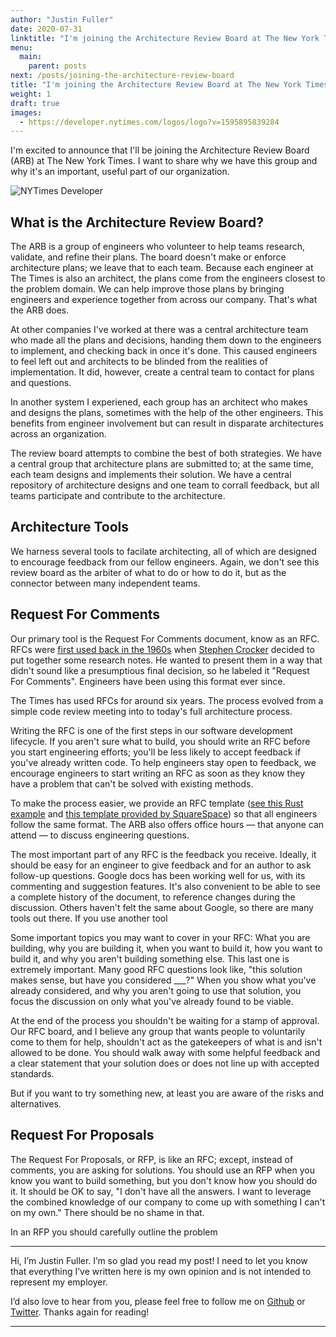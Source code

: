 ```yaml
---
author: "Justin Fuller"
date: 2020-07-31
linktitle: "I'm joining the Architecture Review Board at The New York Times."
menu:
  main:
    parent: posts
next: /posts/joining-the-architecture-review-board
title: "I'm joining the Architecture Review Board at The New York Times."
weight: 1
draft: true
images:
  - https://developer.nytimes.com/logos/logo?v=1595895839284
---
```


I'm excited to announce that I'll be joining the Architecture Review Board (ARB) at The New York Times. I want to share why we have this group and why it's an important, useful part of our organization.

<!--more-->

![NYTimes Developer](https://developer.nytimes.com/logos/logo?v=1595895839284)

## What is the Architecture Review Board?

The ARB is a group of engineers who volunteer to help teams research, validate, and refine their plans. The board doesn't make or enforce architecture plans; we leave that to each team. Because each engineer at The Times is also an architect, the plans come from the engineers closest to the problem domain. We can help improve those plans by bringing engineers and experience together from across our company. That's what the ARB does.

At other companies I've worked at there was a central architecture team who made all the plans and decisions, handing them down to the engineers to implement, and checking back in once it's done. This caused engineers to feel left out and architects to be blinded from the realities of implementation. It did, however, create a central team to contact for plans and questions.

In another system I experiened, each group has an architect who makes and designs the plans, sometimes with the help of the other engineers. This benefits from engineer involvement but can result in disparate architectures across an organization.

The review board attempts to combine the best of both strategies. We have a central group that architecture plans are submitted to; at the same time, each team designs and implements their solution. We have a central repository of architecture designs and one team to corrall feedback, but all teams participate and contribute to the architecture.

## Architecture Tools

We harness several tools to facilate architecting, all of which are designed to encourage feedback from our fellow engineers. Again, we don't see this review board as the arbiter of what to do or how to do it, but as the connector between many independent teams. 

## Request For Comments

Our primary tool is the Request For Comments document, know as an RFC. RFCs were [first used back in the 1960s](https://www.nytimes.com/2009/04/07/opinion/07crocker.html) when [Stephen Crocker](https://en.wikipedia.org/wiki/Steve_Crocker) decided to put together some research notes. He wanted to present them in a way that didn't sound like a presumptious final decision, so he labeled it "Request For Comments". Engineers have been using this format ever since.

The Times has used RFCs for around six years. The process evolved from a simple code review meeting into to today's full architecture process.

Writing the RFC is one of the first steps in our software development lifecycle. If you aren't sure what to build, you should write an RFC before you start engineering efforts; you'll be less likely to accept feedback if you've already written code. To help engineers stay open to feedback, we encourage engineers to start writing an RFC as soon as they know they have a problem that can't be solved with existing methods.

To make the process easier, we provide an RFC template ([see this Rust example](https://github.com/rust-lang/rfcs/blob/master/0000-template.md) and [this template provided by SquareSpace](https://static1.squarespace.com/static/56ab961ecbced617ccd2461e/t/5d792e5a4dac4074658ce64b/1568222810968/Squarespace+RFC+Template.pdf)) so that all engineers follow the same format. The ARB also offers office hours — that anyone can attend — to discuss engineering questions.

The most important part of any RFC is the feedback you receive. Ideally, it should be easy for an engineer to give feedback and for an author to ask follow-up questions. Google docs has been working well for us, with its commenting and suggestion features. It's also convenient to be able to see a complete history of the document, to reference changes during the discussion. Others haven't felt the same about Google, so there are many tools out there. If you use another tool

Some important topics you may want to cover in your RFC: What you are building, why you are building it, when you want to build it, how you want to build it, and why you aren't building something else. This last one is extremely important. Many good RFC questions look like, "this solution makes sense, but have you considered ___?" When you show what you've already considered, and why you aren't going to use that solution, you focus the discussion on only what you've already found to be viable.

At the end of the process you shouldn't be waiting for a stamp of approval. Our RFC board, and I believe any group that wants people to voluntarily come to them for help, shouldn't act as the gatekeepers of what is and isn't allowed to be done. You should walk away with some helpful feedback and a clear statement that your solution does or does not line up with accepted standards.

But if you want to try something new, at least you are aware of the risks and alternatives.

## Request For Proposals

The Request For Proposals, or RFP, is like an RFC; except, instead of comments, you are asking for solutions. You should use an RFP when you know you want to build something, but you don't know how you should do it. It should be OK to say, "I don't have all the answers. I want to leverage the combined knowledge of our company to come up with something I can't on my own." There should be no shame in that.

In an RFP you should carefully outline the problem 

---

Hi, I’m Justin Fuller. I’m so glad you read my post! I need to let you know that everything I’ve written here is my own opinion and is not intended to represent my employer.

I’d also love to hear from you, please feel free to follow me on [Github](https://github.com/justindfuller) 
or [Twitter](https://twitter.com/justin_d_fuller). Thanks again for reading!

---
